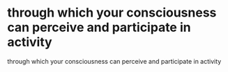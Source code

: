 # through which your consciousness can perceive and participate in activity

through which your consciousness can perceive and participate in activity